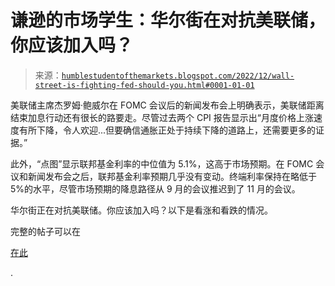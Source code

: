 <!--yml

分类：未分类

日期：2024-05-18 01:35:20

-->

# 谦逊的市场学生：华尔街在对抗美联储，你应该加入吗？

> 来源：[`humblestudentofthemarkets.blogspot.com/2022/12/wall-street-is-fighting-fed-should-you.html#0001-01-01`](https://humblestudentofthemarkets.blogspot.com/2022/12/wall-street-is-fighting-fed-should-you.html#0001-01-01)

美联储主席杰罗姆·鲍威尔在 FOMC 会议后的新闻发布会上明确表示，美联储距离结束加息行动还有很长的路要走。尽管过去两个 CPI 报告显示出“月度价格上涨速度有所下降，令人欢迎...但要确信通胀正处于持续下降的道路上，还需要更多的证据。”

此外，“点图”显示联邦基金利率的中位值为 5.1%，这高于市场预期。在 FOMC 会议和新闻发布会之后，联邦基金利率预期几乎没有变动。终端利率保持在略低于 5%的水平，尽管市场预期的降息路径从 9 月的会议推迟到了 11 月的会议。

华尔街正在对抗美联储。你应该加入吗？以下是看涨和看跌的情况。

完整的帖子可以在

[在此](https://humblestudentofthemarkets.com/2022/12/17/wall-street-is-fighting-the-fed-should-you-join-in/)

.
